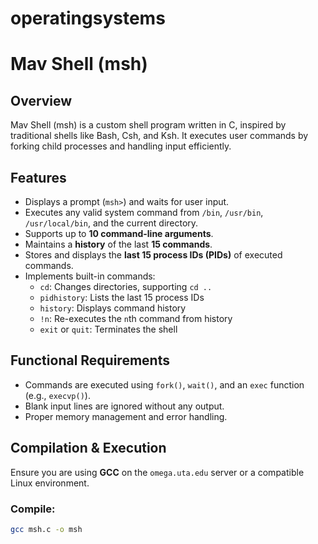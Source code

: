 # operatingsystems
# Mav Shell (msh)

## Overview
Mav Shell (msh) is a custom shell program written in C, inspired by traditional shells like Bash, Csh, and Ksh. It executes user commands by forking child processes and handling input efficiently.

## Features
- Displays a prompt (`msh>`) and waits for user input.
- Executes any valid system command from `/bin`, `/usr/bin`, `/usr/local/bin`, and the current directory.
- Supports up to **10 command-line arguments**.
- Maintains a **history** of the last **15 commands**.
- Stores and displays the **last 15 process IDs (PIDs)** of executed commands.
- Implements built-in commands:
  - `cd`: Changes directories, supporting `cd ..`
  - `pidhistory`: Lists the last 15 process IDs
  - `history`: Displays command history
  - `!n`: Re-executes the `n`th command from history
  - `exit` or `quit`: Terminates the shell

## Functional Requirements
- Commands are executed using `fork()`, `wait()`, and an `exec` function (e.g., `execvp()`).
- Blank input lines are ignored without any output.
- Proper memory management and error handling.

## Compilation & Execution
Ensure you are using **GCC** on the `omega.uta.edu` server or a compatible Linux environment.

### **Compile:**
```sh
gcc msh.c -o msh

